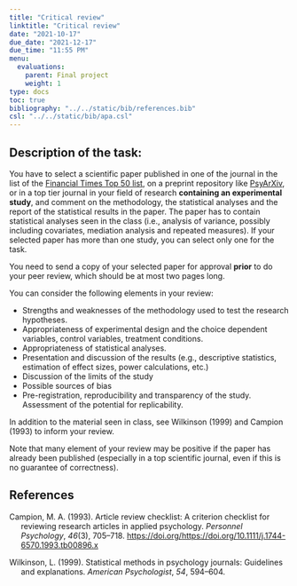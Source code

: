 ```yaml
---
title: "Critical review"
linktitle: "Critical review"
date: "2021-10-17"
due_date: "2021-12-17"
due_time: "11:55 PM"
menu:
  evaluations:
    parent: Final project
    weight: 1
type: docs
toc: true
bibliography: "../../static/bib/references.bib"
csl: "../../static/bib/apa.csl"
---
```


## Description of the task:

You have to select a scientific paper published in one of the journal in the list of the [Financial Times Top 50 list](https://www.ft.com/content/3405a512-5cbb-11e1-8f1f-00144feabdc0), on a preprint repository like [PsyArXiv](https://psyarxiv.com/), or in a top tier journal in your field of research **containing an experimental study**, and comment on the methodology, the statistical analyses and the report of the statistical results in the paper. The paper has to contain statistical analyses seen in the class (i.e., analysis of variance, possibly including covariates, mediation analysis and repeated measures). If your selected paper has more than one study, you can select only one for the task.

You need to send a copy of your selected paper for approval **prior** to do your peer review, which should be at most two pages long.

You can consider the following elements in your review:

-   Strengths and weaknesses of the methodology used to test the research hypotheses.
-   Appropriateness of experimental design and the choice dependent variables, control variables, treatment
    conditions.
-   Appropriateness of statistical analyses.
-   Presentation and discussion of the results (e.g., descriptive statistics, estimation of effect sizes, power calculations, etc.)
-   Discussion of the limits of the study
-   Possible sources of bias
-   Pre-registration, reproducibility and transparency of the study. Assessment of the potential for replicability.

In addition to the material seen in class, see Wilkinson (1999) and Campion (1993) to inform your review.

Note that many element of your review may be positive if the paper has already been published (especially in a top scientific journal, even if this is no guarantee of correctness).

## References

<div id="refs" class="references csl-bib-body hanging-indent" line-spacing="2">

<div id="ref-Campion:1993" class="csl-entry">

Campion, M. A. (1993). Article review checklist: A criterion checklist for reviewing research articles in applied psychology. *Personnel Psychology*, *46*(3), 705–718. https://doi.org/<https://doi.org/10.1111/j.1744-6570.1993.tb00896.x>

</div>

<div id="ref-Wilkinson:1999" class="csl-entry">

Wilkinson, L. (1999). Statistical methods in psychology journals: Guidelines and explanations. *American Psychologist*, *54*, 594–604.

</div>

</div>
